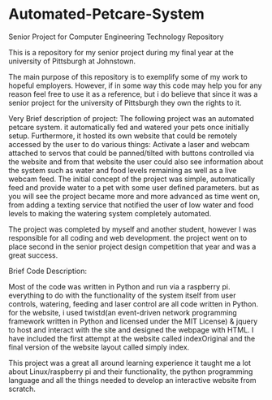 # Automated-Petcare-System
Senior Project for Computer Engineering Technology Repository


This is a repository for my senior project during my final year at the university of Pittsburgh at Johnstown.

The main purpose of this repository is to exemplify some of my work to hopeful employers. However, if in some way this code may help you for any reason feel free to use it as a reference, but i do believe that since it was a senior project for the university of Pittsburgh they own the rights to it. 


Very Brief description of project:
The following project was an automated petcare system. it automatically fed and watered your pets once initially setup. Furthermore, it hosted its own website that could be remotely accessed by the user to do various things: Activate a laser and webcam attached to servos that could be panned/tilted with buttons controlled via the website and from that website the user could also see information about the system such as water and food levels remaining as well as a live webcam feed. The initial concept of the project was simple, automatically feed and provide water to a pet with some user defined parameters. but as you will see the project became more and more advanced as time went on, from adding a texting service that notified the user of low water and food levels to making the watering system completely automated. 

The project was completed by myself and another student, however I was responsible for all coding and web development. the project went on to place second in the senior project design competition that year and was a great success.


Brief Code Description:

Most of the code was written in Python and run via a raspberry pi. everything to do with the functionality of the system itself from user controls, watering, feeding and laser control are all code written in Python. for the website, i used twistd(an event-driven network programming framework written in Python and licensed under the MIT License) & jquery to host and interact with the site and designed the webpage with HTML. I have included the first attempt at the website called indexOriginal and the final version of the website layout called simply index.

This project was a great all around learning experience it taught me a lot about Linux/raspberry pi and their functionality, the python programming language and all the things needed to develop an interactive website from scratch.
